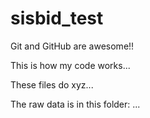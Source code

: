 # sisbid_test

Git and GitHub are awesome!!

This is how my code works...

These files do xyz...

The raw data is in this folder: ...